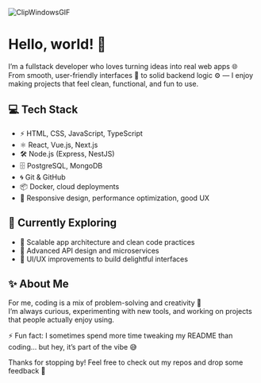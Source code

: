 ![ClipWindowsGIF](https://github.com/danielchronos1/danielchronos1/assets/129501225/2b3daaac-e0a1-4efb-9d64-5b4e3e6d7686)

# Hello, world! 👋  

I’m a fullstack developer who loves turning ideas into real web apps 🌐  
From smooth, user-friendly interfaces 🎨 to solid backend logic ⚙️ — I enjoy making projects that feel clean, functional, and fun to use.  

## 💻 Tech Stack  

- ⚡ HTML, CSS, JavaScript, TypeScript  
- ⚛️ React, Vue.js, Next.js  
- 🛠️ Node.js (Express, NestJS)  
- 🗄️ PostgreSQL, MongoDB  
- 🌀 Git & GitHub  
- 📦 Docker, cloud deployments  
- 📱 Responsive design, performance optimization, good UX  

## 🌱 Currently Exploring  

- 📐 Scalable app architecture and clean code practices  
- 🔗 Advanced API design and microservices  
- 🎨 UI/UX improvements to build delightful interfaces  

## ✨ About Me  

For me, coding is a mix of problem-solving and creativity 🚀  
I’m always curious, experimenting with new tools, and working on projects that people actually enjoy using.  

⚡ Fun fact: I sometimes spend more time tweaking my README than coding... but hey, it’s part of the vibe 😅  

Thanks for stopping by! Feel free to check out my repos and drop some feedback 💬  
